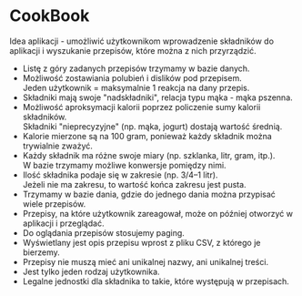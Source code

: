 # CookBook

Idea aplikacji - umożliwić użytkownikom wprowadzenie składników do aplikacji i wyszukanie przepisów, które można z nich przyrządzić.

- Listę z góry zadanych przepisów trzymamy w bazie danych.  
- Możliwość zostawiania polubień i dislików pod przepisem.  
  Jeden użytkownik = maksymalnie 1 reakcja na dany przepis.  
- Składniki mają swoje "nadskładniki", relacja typu mąka - mąka pszenna.  
- Możliwość aproksymacji kalorii poprzez policzenie sumy kalorii składników.  
  Składniki "nieprecyzyjne" (np. mąka, jogurt) dostają wartość średnią.  
- Kalorie mierzone są na 100 gram, ponieważ każdy składnik można trywialnie zważyć.  
- Każdy składnik ma różne swoje miary (np. szklanka, litr, gram, itp.).  
  W bazie trzymamy możliwe konwersje pomiędzy nimi.  
- Ilość składnika podaje się w zakresie (np. 3/4–1 litr).  
  Jeżeli nie ma zakresu, to wartość końca zakresu jest pusta.  
- Trzymamy w bazie dania, gdzie do jednego dania można przypisać wiele przepisów.  
- Przepisy, na które użytkownik zareagował, może on później otworzyć w aplikacji i przeglądać.  
- Do oglądania przepisów stosujemy paging.  
- Wyświetlany jest opis przepisu wprost z pliku CSV, z którego je bierzemy.  
- Przepisy nie muszą mieć ani unikalnej nazwy, ani unikalnej treści.  
- Jest tylko jeden rodzaj użytkownika.  
- Legalne jednostki dla składnika to takie, które występują w przepisach.  
